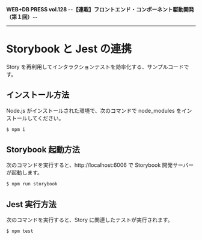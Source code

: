 **WEB+DB PRESS vol.128 --【連載】フロントエンド・コンポーネント駆動開発（第１回）--**

---

# Storybook と Jest の連携

Story を再利用してインタラクションテストを効率化する、サンプルコードです。

## インストール方法

Node.js がインストールされた環境で、次のコマンドで node_modules をインストールしてください。

```bash
$ npm i
```

## Storybook 起動方法

次のコマンドを実行すると、http://localhost:6006 で Storybook 開発サーバーが起動します。

```bash
$ npm run storybook
```

## Jest 実行方法

次のコマンドを実行すると、Story に関連したテストが実行されます。

```bash
$ npm test
```
